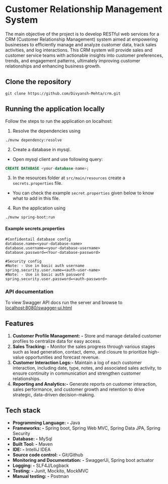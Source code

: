 # Customer Relationship Management System
The main objective of the project is to develop RESTful web services for a CRM (Customer Relationship Management) system aimed at empowering businesses to efficiently manage and analyze customer data, track sales activities, and log interactions. This CRM system will provide sales and customer service teams with actionable insights into customer preferences, trends, and engagement patterns, ultimately improving customer relationships and enhancing business growth.


## Clone the repository
```shell
git clone https://github.com/Divyansh-Mehta/crm.git
```

## Running the application locally
Follow the steps to run the application on localhost:
1. Resolve the dependencies using
```shell
./mvnw dependency:resolve
```
2. Create a database in mysql. 
- Open mysql client and use following query:
```sql
CREATE DATABASE <your-database-name>;
```
3. In the resources folder at `src/main/resources` create a `secrets.properties` file. 
- You can check the example `secret.properties` given below to know what to add in this file.
4. Run the application using
```shell
./mvnw spring-boot:run
```
#### Example secrets.properties
````
#Confidentail database config
database.name=<your-database-name>
database.username=<your-database-username>
database.password=<Your-database-password>

#Security config
#Note: - Use in basic auth username
spring.security.user.name=<auth-user-name>
#Note: - Use in basic auth password
spring.security.user.password=<auth-password>
````

### API documentation
To view Swagger API docs run the server and browse to [localhost:8080/swagger-ui.html](http://localhost:8080/swagger-ui.html)

## Features
1. **Customer Profile Management: -** Store and manage detailed customer profiles to centralize data for easy access.
2. **Sales Tracking: -** Monitor the sales progress through various stages such as lead generation, contact, demo, and closure to prioritize high-value opportunities and forecast revenue.
3. **Customer Interaction Logs:-** Maintain a log of each customer interaction, including date, type, notes, and associated sales activity, to ensure continuity in communication and strengthen customer relationships.
4. **Reporting and Analytics:-** Generate reports on customer interaction, sales performance, and customer growth and retention to drive strategic, data-driven decision-making.

## Tech stack
- **Programming Language: -** Java
- **Frameworks: -** Spring boot, Spring Web MVC, Spring Data JPA, Spring Security
- **Database: -** MySql
- **Built Tool: -** Maven
- **IDE: -** IntelliJ IDEA
- **Source code control: -** Git/Github
- **Monitoring and Documentation: -** SwaggerUi, Spring boot actuator
- **Logging: -** SLF4J/Logback
- **Testing: -** Junit, Mockito, MockMVC
- **Manual testing: -** Postman
